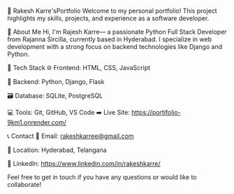 💼 Rakesh Karre'sPortfolio
Welcome to my personal portfolio! This project highlights my skills, projects, and experience as a software developer.

📌 About Me
Hi, I'm Rajesh Karre— a passionate Python Full Stack Developer from Rajanna Sircilla, currently based in Hyderabad. I specialize in web development with a strong focus on backend technologies like Django and Python.

🚀 Tech Stack
🌐 Frontend: HTML, CSS, JavaScript

🔧 Backend: Python, Django, Flask

🗃️ Database: SQLite, PostgreSQL

💻 Tools: Git, GitHub, VS Code
➡️ Live Site: https://portifolio-9km1.onrender.com/




📞 Contact
📧 Email: rakeshkarree@gmail.com

📍 Location: Hyderabad, Telangana

🔗 LinkedIn: https://www.linkedin.com/in/rakeshkarre/

Feel free to get in touch if you have any questions or would like to collaborate!
